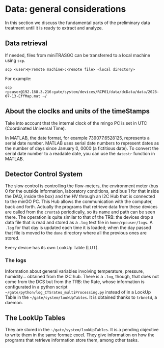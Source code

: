 # Data: general considerations
In this section we discuss the fundamental parts of the preliminary data treatment until it is ready to extract and analyze.

## Data retrieval

If needed, files from miniTRASGO can be transferred to a local machine using `scp`.

    scp <user>@<remote machine>:<remote file> <local directory>
  
For example:

    scp rpcuser@192.168.3.216:gate/system/devices/RCP01/data/dcData/data/2023-07-13-EffMap.mat ~/

## About the cloclks and units of the timeStamps
Take into account that the internal clock of the mingo PC is set in UTC (Coordinated Universal Time).

In MATLAB, the date format, for example 739077.6528125, represents a serial date number. MATLAB uses serial date numbers to represent dates as the number of days since January 0, 0000 (a fictitious date). To convert the serial date number to a readable date, you can use the `datestr` function in MATLAB.

## Detector Control System
The slow control is controlling the flow-meters, the environment meter (bus 0 for the outside information, laboratory conditions, and bus 1 for that inside the DAQ, inside the box) and the HV through an I2C Hub that is connected to the minGO PC. This Hub allows the communication with the computer, back and forth. Actually the programs that retrieve data from these devices are called from the `crontab` periodically, so its name and path can be seen there. The operation is quite similar to that of the TRB: the devices drop a data file that is read and stored as a `.log` text file in `home/rpcuser/logs`. A `.log` for that day is updated each time it is loaded; when the day passed that file is moved to the `done` directory where all the previous ones are stored.

Every device has its own LookUp Table (LUT).

### The logs
Information about general variables involving temperature, pressure, humidity... obtained from the I2C hub. There is a `.log`, though, that does not come from the DCS but from the TRB: the Rate, whose information is configurated in a python script `~/gate/python/log_CTSrates_multiProcessing.py` instead of in a LookUp Table in the `~/gate/system/lookUpTables`. It is obtained thanks to `trbnetd`, a daemon.

## The LookUp Tables
They are stored in the `~/gate/system/lookUpTables`. It is a pending objective to write them in the same format: excel. They give information on how the programs that retrieve information store them, among other tasks.
